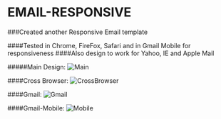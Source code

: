 EMAIL-RESPONSIVE
==================

###Created another Responsive Email template

####Tested in Chrome, FireFox, Safari and in Gmail Mobile for responsiveness
####Also design to work for Yahoo, IE and Apple Mail

#####Main Design:
![Main](https://s3.amazonaws.com/uploads.hipchat.com/119067/1211609/bPQPIb1KzZlg02E/Main-responsive.png)

####Cross Browser:
![CrossBrowser](https://s3.amazonaws.com/uploads.hipchat.com/119067/1211609/wKkD79YtBrTrQ3x/Screen%20Shot%202015-01-23%20at%2018.53.21.png)

####Gmail:
![Gmail](https://s3.amazonaws.com/uploads.hipchat.com/119067/1211609/opXMEm6qcKvt4EK/Screen%20Shot%202015-01-23%20at%2018.52.48.png)

####Gmail-Mobile:
![Mobile](https://s3.amazonaws.com/uploads.hipchat.com/119067/1211609/xOxEFPy7cjMs601/Screenshot_2015-01-23-18-52-43.png)
